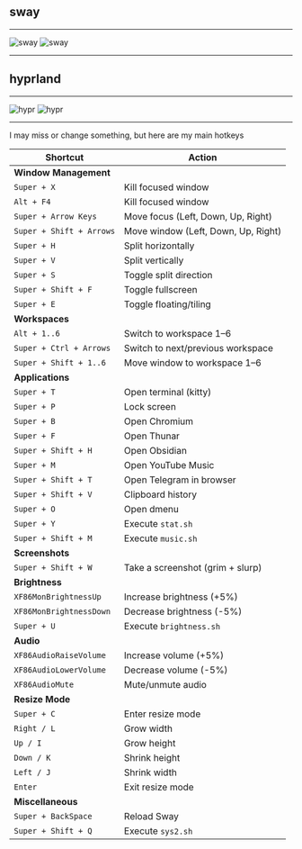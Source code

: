 ## sway

---

![sway](https://i.ibb.co/NWcnHwB/screenshot-2024-12-31-230710.png)
![sway](https://i.ibb.co/x5skCcS/screenshot-2024-12-31-230333.png)

---

## hyprland

---

![ hypr ](https://i.ibb.co/3dQd8M1/screenshot-2025-01-10-213701.png)
![hypr]( https://i.ibb.co/VmzTtG5/screenshot-2025-01-11-181951.png)

---
I may miss or change something, but here are my main hotkeys

| **Shortcut**            | **Action**                                    |
|--------------------------|-----------------------------------------------|
| **Window Management**    |                                               |
| `Super + X`              | Kill focused window                          |
| `Alt + F4`               | Kill focused window                          |
| `Super + Arrow Keys`     | Move focus (Left, Down, Up, Right)           |
| `Super + Shift + Arrows` | Move window (Left, Down, Up, Right)          |
| `Super + H`              | Split horizontally                          |
| `Super + V`              | Split vertically                            |
| `Super + S`              | Toggle split direction                      |
| `Super + Shift + F`      | Toggle fullscreen                           |
| `Super + E`              | Toggle floating/tiling                      |
| **Workspaces**           |                                               |
| `Alt + 1..6`             | Switch to workspace 1–6                     |
| `Super + Ctrl + Arrows`  | Switch to next/previous workspace            |
| `Super + Shift + 1..6`   | Move window to workspace 1–6                 |
| **Applications**         |                                               |
| `Super + T`              | Open terminal (kitty)                       |
| `Super + P`              | Lock screen                                 |
| `Super + B`              | Open Chromium                               |
| `Super + F`              | Open Thunar                                 |
| `Super + Shift + H`      | Open Obsidian                               |
| `Super + M`              | Open YouTube Music                          |
| `Super + Shift + T`      | Open Telegram in browser                    |
| `Super + Shift + V`      | Clipboard history                           |
| `Super + O`              | Open dmenu                                  |
| `Super + Y`              | Execute `stat.sh`                           |
| `Super + Shift + M`      | Execute `music.sh`                          |
| **Screenshots**          |                                               |
| `Super + Shift + W`      | Take a screenshot (grim + slurp)            |
| **Brightness**           |                                               |
| `XF86MonBrightnessUp`    | Increase brightness (+5%)                   |
| `XF86MonBrightnessDown`  | Decrease brightness (-5%)                   |
| `Super + U`              | Execute `brightness.sh`                     |
| **Audio**                |                                               |
| `XF86AudioRaiseVolume`   | Increase volume (+5%)                       |
| `XF86AudioLowerVolume`   | Decrease volume (-5%)                       |
| `XF86AudioMute`          | Mute/unmute audio                           |
| **Resize Mode**          |                                               |
| `Super + C`              | Enter resize mode                           |
| `Right / L`              | Grow width                                  |
| `Up / I`                 | Grow height                                 |
| `Down / K`               | Shrink height                               |
| `Left / J`               | Shrink width                                |
| `Enter`                  | Exit resize mode                            |
| **Miscellaneous**        |                                               |
| `Super + BackSpace`      | Reload Sway                                 |
| `Super + Shift + Q`      | Execute `sys2.sh`                           |
